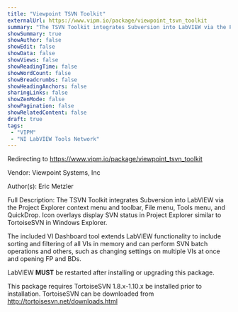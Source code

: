 ```yaml
---
title: "Viewpoint TSVN Toolkit"
externalUrl: https://www.vipm.io/package/viewpoint_tsvn_toolkit
summary: "The TSVN Toolkit integrates Subversion into LabVIEW via the Project Explorer context menu and toolbar, File menu, Tools menu, and QuickDrop."
showSummary: true
showAuthor: false
showEdit: false
showData: false
showViews: false
showReadingTime: false
showWordCount: false
showBreadcrumbs: false
showHeadingAnchors: false
sharingLinks: false
showZenMode: false
showPagination: false
showRelatedContent: false
draft: true
tags:
 - "VIPM"
 - "NI LabVIEW Tools Network"
---
```


Redirecting to https://www.vipm.io/package/viewpoint_tsvn_toolkit

Vendor: Viewpoint Systems, Inc

Author(s): Eric Metzler
 
Full Description:
The TSVN Toolkit integrates Subversion into LabVIEW via the Project Explorer context menu and toolbar, File menu, Tools menu, and QuickDrop. Icon overlays display SVN status in Project Explorer similar to TortoiseSVN in Windows Explorer.

The included VI Dashboard tool extends LabVIEW functionality to include sorting and filtering of all VIs in memory and can perform SVN batch operations and others, such as changing settings on multiple VIs at once and opening FP and BDs.

LabVIEW **MUST** be restarted after installing or upgrading this package.

This package requires TortoiseSVN 1.8.x-1.10.x be installed prior to installation. TortoiseSVN can be downloaded from http://tortoisesvn.net/downloads.html